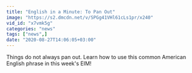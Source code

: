 ```yaml
---
title: "English in a Minute: To Pan Out"
image: "https://s2.dmcdn.net/v/SPGg41VHl61cLs1pr/x240"
vid_id: "x7vmk5g"
categories: "news"
tags: ["news",]
date: "2020-08-27T14:06:05+03:00"
---
```

Things do not always pan out. Learn how to use this common American English phrase in this week's EIM!
